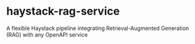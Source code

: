 # haystack-rag-service
A flexible Haystack pipeline integrating Retrieval-Augmented Generation (RAG) with any OpenAPI service

